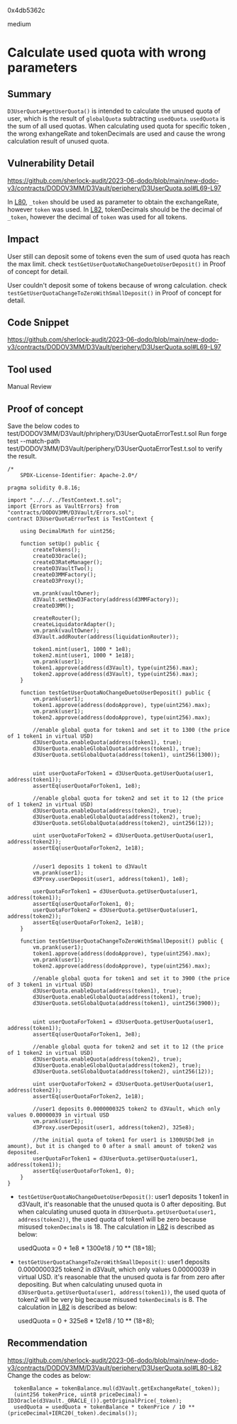 0x4db5362c

medium

# Calculate used quota with wrong parameters

## Summary
`D3UserQuota#getUserQuota()` is intended to calculate the unused quota of user, which is the result of `globalQuota` subtracting `usedQuota`.  `usedQuota` is the sum of all used quotas. When calculating used quota for specific token , the wrong exhangeRate and tokenDecimals are used and cause the wrong calculation result of unused quota.

## Vulnerability Detail
https://github.com/sherlock-audit/2023-06-dodo/blob/main/new-dodo-v3/contracts/DODOV3MM/D3Vault/periphery/D3UserQuota.sol#L69-L97

In [L80](https://github.com/sherlock-audit/2023-06-dodo/blob/main/new-dodo-v3/contracts/DODOV3MM/D3Vault/periphery/D3UserQuota.sol#L80), `_token` should be used as parameter to obtain the exchangeRate, however `token` was used.
In [L82](https://github.com/sherlock-audit/2023-06-dodo/blob/main/new-dodo-v3/contracts/DODOV3MM/D3Vault/periphery/D3UserQuota.sol#L82), tokenDecimals should be the decimal of `_token`, however the decimal of `token` was used for all tokens.

## Impact
User still can deposit some of tokens even the sum of used quota has reach the max limit. check `testGetUserQuotaNoChangeDuetoUserDeposit()` in Proof of concept for detail.

User couldn't deposit some of tokens because of wrong calculation. check `testGetUserQuotaChangeToZeroWithSmallDeposit()` in Proof of concept for detail.

## Code Snippet
https://github.com/sherlock-audit/2023-06-dodo/blob/main/new-dodo-v3/contracts/DODOV3MM/D3Vault/periphery/D3UserQuota.sol#L69-L97

## Tool used

Manual Review

## Proof of concept

Save the below codes to test/DODOV3MM/D3Vault/phriphery/D3UserQuotaErrorTest.t.sol
Run forge test --match-path test/DODOV3MM/D3Vault/periphery/D3UserQuotaErrorTest.t.sol to verify the result.

    /*
        SPDX-License-Identifier: Apache-2.0*/

    pragma solidity 0.8.16;

    import "../../../TestContext.t.sol";
    import {Errors as VaultErrors} from "contracts/DODOV3MM/D3Vault/Errors.sol";
    contract D3UserQuotaErrorTest is TestContext {

        using DecimalMath for uint256;

        function setUp() public {
            createTokens();
            createD3Oracle();
            createD3RateManager();
            createD3VaultTwo();
            createD3MMFactory();
            createD3Proxy();

            vm.prank(vaultOwner);
            d3Vault.setNewD3Factory(address(d3MMFactory));
            createD3MM();
            
            createRouter();
            createLiquidatorAdapter();
            vm.prank(vaultOwner);
            d3Vault.addRouter(address(liquidationRouter));

            token1.mint(user1, 1000 * 1e8);
            token2.mint(user1, 1000 * 1e18);
            vm.prank(user1);
            token1.approve(address(d3Vault), type(uint256).max);
            token2.approve(address(d3Vault), type(uint256).max);
        }  

        function testGetUserQuotaNoChangeDuetoUserDeposit() public {
            vm.prank(user1);
            token1.approve(address(dodoApprove), type(uint256).max);
            vm.prank(user1);
            token2.approve(address(dodoApprove), type(uint256).max);

            //enable global quota for token1 and set it to 1300 (the price of 1 token1 in virtual USD)
            d3UserQuota.enableQuota(address(token1), true);
            d3UserQuota.enableGlobalQuota(address(token1), true);
            d3UserQuota.setGlobalQuota(address(token1), uint256(1300));   


            uint userQuotaForToken1 = d3UserQuota.getUserQuota(user1, address(token1));
            assertEq(userQuotaForToken1, 1e8);

            //enable global quota for token2 and set it to 12 (the price of 1 token2 in virtual USD)
            d3UserQuota.enableQuota(address(token2), true);
            d3UserQuota.enableGlobalQuota(address(token2), true);
            d3UserQuota.setGlobalQuota(address(token2), uint256(12));   

            uint userQuotaForToken2 = d3UserQuota.getUserQuota(user1, address(token2));
            assertEq(userQuotaForToken2, 1e18);


            //user1 deposits 1 token1 to d3Vault
            vm.prank(user1);
            d3Proxy.userDeposit(user1, address(token1), 1e8);

            userQuotaForToken1 = d3UserQuota.getUserQuota(user1, address(token1));
            assertEq(userQuotaForToken1, 0);
            userQuotaForToken2 = d3UserQuota.getUserQuota(user1, address(token2));
            assertEq(userQuotaForToken2, 1e18);
        }      

        function testGetUserQuotaChangeToZeroWithSmallDeposit() public {
            vm.prank(user1);
            token1.approve(address(dodoApprove), type(uint256).max);
            vm.prank(user1);
            token2.approve(address(dodoApprove), type(uint256).max);

            //enable global quota for token1 and set it to 3900 (the price of 3 token1 in virtual USD)
            d3UserQuota.enableQuota(address(token1), true);
            d3UserQuota.enableGlobalQuota(address(token1), true);
            d3UserQuota.setGlobalQuota(address(token1), uint256(3900));   


            uint userQuotaForToken1 = d3UserQuota.getUserQuota(user1, address(token1));
            assertEq(userQuotaForToken1, 3e8);

            //enable global quota for token2 and set it to 12 (the price of 1 token2 in virtual USD)
            d3UserQuota.enableQuota(address(token2), true);
            d3UserQuota.enableGlobalQuota(address(token2), true);
            d3UserQuota.setGlobalQuota(address(token2), uint256(12));   

            uint userQuotaForToken2 = d3UserQuota.getUserQuota(user1, address(token2));
            assertEq(userQuotaForToken2, 1e18);

            //user1 deposits 0.0000000325 token2 to d3Vault, which only values 0.00000039 in virtual USD
            vm.prank(user1);
            d3Proxy.userDeposit(user1, address(token2), 325e8);

            //the initial quota of token1 for user1 is 1300USD(3e8 in amount), but it is changed to 0 after a small amount of token2 was deposited.
            userQuotaForToken1 = d3UserQuota.getUserQuota(user1, address(token1));
            assertEq(userQuotaForToken1, 0);
        }
    }

- `testGetUserQuotaNoChangeDuetoUserDeposit()`: user1 deposits 1 token1 in d3Vault, it's reasonable that the unused quota is 0 after depositing. But when calculating unused quota in `d3UserQuota.getUserQuota(user1, address(token2))`, the used quota of token1 will be zero because misused `tokenDecimals` is 18. The calculation in [L82](https://github.com/sherlock-audit/2023-06-dodo/blob/main/new-dodo-v3/contracts/DODOV3MM/D3Vault/periphery/D3UserQuota.sol#L82) is described as below:

     usedQuota = 0 + 1e8 * 1300e18 / 10 ** (18+18);

- `testGetUserQuotaChangeToZeroWithSmallDeposit()`: user1 deposits 0.0000000325 token2 in d3Vault, which only values 0.00000039 in virtual USD. it's reasonable that the unused quota is far from zero after depositing. But when calculating unused quota in `d3UserQuota.getUserQuota(user1, address(token1))`, the used quota of token2 will be very big because misused `tokenDecimals` is 8. The calculation in [L82](https://github.com/sherlock-audit/2023-06-dodo/blob/main/new-dodo-v3/contracts/DODOV3MM/D3Vault/periphery/D3UserQuota.sol#L82) is described as below:

     usedQuota = 0 + 325e8 * 12e18 / 10 ** (18+8);


## Recommendation
https://github.com/sherlock-audit/2023-06-dodo/blob/main/new-dodo-v3/contracts/DODOV3MM/D3Vault/periphery/D3UserQuota.sol#L80-L82
Change the codes as below:

      tokenBalance = tokenBalance.mul(d3Vault.getExchangeRate(_token));
      (uint256 tokenPrice, uint8 priceDecimal) = ID3Oracle(d3Vault._ORACLE_()).getOriginalPrice(_token);
      usedQuota = usedQuota + tokenBalance * tokenPrice / 10 ** (priceDecimal+IERC20(_token).decimals());


